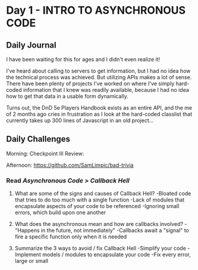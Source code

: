 # Day 1 - INTRO TO ASYNCHRONOUS CODE

## Daily Journal
I have been waiting for this for ages and I didn't even realize it!

I've heard about calling to servers to get information, but I had no idea how the technical process was achieved.  But utilizing APIs makes a lot of sense.  There have been plenty of projects I've worked on where I've simply hard-coded information that I knew was readily available, because I had no idea how to get that data in a usable form dynamically.

Turns out, the DnD 5e Players Handbook exists as an entire API, and the me of 2 months ago cries in frustration as I look at the hard-coded classlist that currently takes up 300 lines of Javascript in an old project...

## Daily Challenges

Morning: Checkpoint III Review: 

Afternoon: https://github.com/SamLimpic/bad-trivia

### Read *Asynchronous Code > Callback Hell*

1. What are some of the signs and causes of Callback Hell?
    -Bloated code that tries to do too much with a single function
    -Lack of modules that encapsulate aspects of your code to be referenced
    -Ignoring small errors, which build upon one another

2. What does the asynchronous mean and how are callbacks involved?
    -"Happens in the future, not immediately"
    -Callbacks await a "signal" to fire a specific function only when it is needed

3. Summarize the 3 ways to avoid / fix Callback Hell
    -Simplify your code
    -Implement models / modules to encapsulate your code
    -Fix every error, large or small